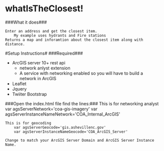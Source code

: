 whatIsTheClosest!
================

###What it does###

	Enter an address and get the closest item.  
		My example uses hydrants and Fire stations
	Returns a map and inforamtion about the closest item along with distance.


#Setup Instructions#
###Required###
* ArcGIS server 10+  rest api 
	* network anlyst extension
	* A service with networking enabled so you will have to build a network in ArcGIS
* Leaflet
* Jquery
* Twiiter Bootstrap



###Open the index.html file find the lines:###
    This is for networking analyst
    	var agsServerNetwork='coa-gis-imagery'
    	var agsServerInstanceNameNetwork='COA_Internal_ArcGIS'
    
    This is for geocoding
    	var agsServerGeocode='gis.ashevillenc.gov'
    	var agsServerInstanceNameGeocode='COA_ArcGIS_Server'

	Change to match your ArcGIS Server Domain and ArcGIS Server Instance Name.
